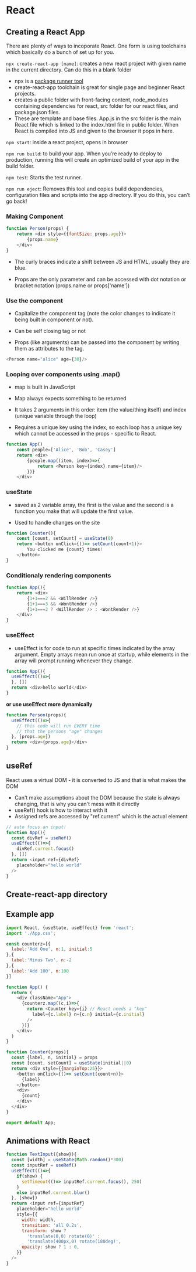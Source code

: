 # React

## Creating a React App
There are plenty of ways to incoporate React. One form is using toolchains which basically do a bunch of set up for you. 

`npx create-react-app [name]`: creates a new react project with given name in the current directory. Can do this in a blank folder
- npx is a [package runner tool](https://medium.com/@maybekatz/introducing-npx-an-npm-package-runner-55f7d4bd282b)
- create-react-app toolchain is great for single page and beginner React projects.
- creates a public folder with front-facing content, node_modules containing dependencies for react, src folder for our react files, and package.json files.
- These are template and base files. App.js in the src folder is the main React file which is linked to the index.html file in public folder. When React is compiled into JS and given to the browser it pops in here.

`npm start`: inside a react project, opens in browser

`npm run build`: to build your app. When you’re ready to deploy to production, running this will create an optimized build of your app in the build folder.

`npm test`: Starts the test runner.

`npm run eject`: Removes this tool and copies build dependencies, configuration files and scripts into the app directory. If you do this, you can’t go back!

### Making Component

```js
function Person(props) {
    return <div style={{fontSize: props.age}}>
        {props.name}
    </div>
}
```
- The curly braces indicate a shift between JS and HTML, usually they are blue.

- Props are the only parameter and can be accessed with dot notation or bracket notation (props.name or props['name'])

### Use the component
- Capitalize the component tag (note the color changes to indicate it being built in component or not).

- Can be self closing tag or not

- Props (like arguments) can be passed into the component by writing them as attributes to the tag.

```js
<Person name="alice" age={30}/>
```

### Looping over components using .map()

- map is built in JavaScript

- Map always expects something to be returned

- It takes 2 arguments in this order: item (the value/thing itself) and index (unique variable through the loop)

- Requires a unique key using the index, so each loop has a unique key which cannot be accessed in the props - specific to React.

```js
function App()
    const people=['Alice', 'Bob', 'Casey']
    return <div>
        {people.map((item, index)=>{
            return <Person key={index} name={item}/>
        })}
    </div>
```

### useState
- saved as 2 variable array, the first is the value and the second is a function you make that will update the first value.

- Used to handle changes on the site


```js
function Counter(){
    const [count, setCount] = useState(0)
    return <button onClick={()=> setCount(count+1)}>
        You clicked me {count} times!
    </button>
}
```

### Conditionaly rendering components

```js
function App(){
    return <div>
        {1+1===2 && <WillRender />}
        {1+1===3 && <WontRender />}
        {1+1===2 ? <WillRender /> : <WontRender />}
    </div>
}
```

### useEffect
- useEffect is for code to run at specific times indicated by the array argument. Empty arrays mean run once at startup, while elements in the array will prompt running whenever they change.

```js
function App(){
  useEffect(()=>{
  }, [])
  return <div>hello world</div>
}
```

**or use useEffect more dynamically**

```js
function Person(props){
  useEffect(()=>{
    // this code will run EVERY time
    // that the persons "age" changes
  }, [props.age])
  return <div>{props.age}</div>
}
```

## useRef
React uses a virtual DOM - it is converted to JS and that is what makes the DOM
- Can't make assumptions about the DOM because the state is always changing, that is why you can't mess with it directly
- useRef() hook is how to interact with it
- Assigned refs are accessed by "ref.current" which is the actual element

```js
// auto focus an input!
function App(){
  const divRef = useRef()
  useEffect(()=>{
    divRef.current.focus()
  }, [])
  return <input ref={divRef}
    placeholder="hello world"
  />
}
```

## Create-react-app directory 


## Example app
```js
import React, {useState, useEffect} from 'react';
import './App.css';

const counterz=[{
  label:'Add One', n:1, initial:5
},{
  label:'Minus Two', n:-2
},{
  label:'Add 100', n:100
}]

function App() {
  return (
    <div className="App">
      {counterz.map((c,i)=>{
        return <Counter key={i} // React needs a "key"
          label={c.label} n={c.n} initial={c.initial}
        />
      })}
    </div>
  )
}

function Counter(props){
  const {label, n, initial} = props
  const [count, setCount] = useState(initial||0)
  return <div style={{marginTop:25}}>
    <button onClick={()=> setCount(count+n)}>
      {label}
    </button>
    <div>
      {count}
    </div>
  </div>
}

export default App;

```

## Animations with React
```js
function TextInput({show}){
  const [width] = useState(Math.random()*300)
  const inputRef = useRef()
  useEffect(()=>{
    if(show) {
      setTimeout(()=> inputRef.current.focus(), 250)
    }
    else inputRef.current.blur()
  }, [show])
  return <input ref={inputRef} 
    placeholder="hello world"
    style={{
      width: width,
      transition: 'all 0.2s',
      transform: show ? 
        'translate(0,0) rotate(0)' : 
        'translate(400px,0) rotate(180deg)',
      opacity: show ? 1 : 0,
    }}
  />
}
```
